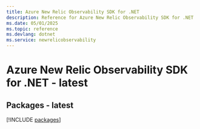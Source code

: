 ```yaml
---
title: Azure New Relic Observability SDK for .NET
description: Reference for Azure New Relic Observability SDK for .NET
ms.date: 05/01/2025
ms.topic: reference
ms.devlang: dotnet
ms.service: newrelicobservability
---
```

# Azure New Relic Observability SDK for .NET - latest
## Packages - latest
[!INCLUDE [packages](new-relic-observability-index.md)]